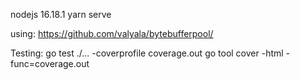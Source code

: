 nodejs 16.18.1
yarn serve

using:
https://github.com/valyala/bytebufferpool/

Testing:
go test ./... -coverprofile coverage.out
go tool cover -html -func=coverage.out
